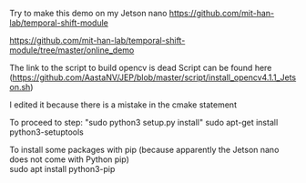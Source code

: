 
Try to make this demo on my Jetson nano
https://github.com/mit-han-lab/temporal-shift-module

https://github.com/mit-han-lab/temporal-shift-module/tree/master/online_demo

The link to the script to build opencv is dead
  Script can be found here (https://github.com/AastaNV/JEP/blob/master/script/install_opencv4.1.1_Jetson.sh)

I edited it because there is a mistake in the cmake statement

To proceed to step: "sudo python3 setup.py install"
  sudo apt-get install python3-setuptools
  
To install some packages with pip (because apparently the Jetson nano does not come with Python pip)  
  sudo apt install python3-pip
